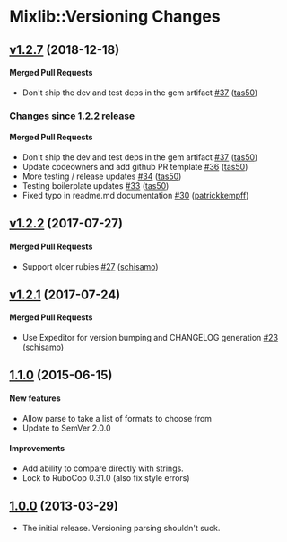 # Mixlib::Versioning Changes

<!-- latest_release 1.2.7 -->
## [v1.2.7](https://github.com/chef/mixlib-versioning/tree/v1.2.7) (2018-12-18)

#### Merged Pull Requests
- Don&#39;t ship the dev and test deps in the gem artifact [#37](https://github.com/chef/mixlib-versioning/pull/37) ([tas50](https://github.com/tas50))
<!-- latest_release -->

<!-- release_rollup since=1.2.2 -->
### Changes since 1.2.2 release

#### Merged Pull Requests
- Don&#39;t ship the dev and test deps in the gem artifact [#37](https://github.com/chef/mixlib-versioning/pull/37) ([tas50](https://github.com/tas50)) <!-- 1.2.7 -->
- Update codeowners and add github PR template [#36](https://github.com/chef/mixlib-versioning/pull/36) ([tas50](https://github.com/tas50)) <!-- 1.2.6 -->
- More testing / release updates [#34](https://github.com/chef/mixlib-versioning/pull/34) ([tas50](https://github.com/tas50)) <!-- 1.2.5 -->
- Testing boilerplate updates [#33](https://github.com/chef/mixlib-versioning/pull/33) ([tas50](https://github.com/tas50))
- Fixed typo in readme.md documentation [#30](https://github.com/chef/mixlib-versioning/pull/30) ([patrickkempff](https://github.com/patrickkempff))
<!-- release_rollup -->

<!-- latest_stable_release -->
## [v1.2.2](https://github.com/chef/mixlib-versioning/tree/v1.2.2) (2017-07-27)

#### Merged Pull Requests
- Support older rubies [#27](https://github.com/chef/mixlib-versioning/pull/27) ([schisamo](https://github.com/schisamo))
<!-- latest_stable_release -->

## [v1.2.1](https://github.com/chef/mixlib-versioning/tree/v1.2.1) (2017-07-24)

#### Merged Pull Requests
- Use Expeditor for version bumping and CHANGELOG generation [#23](https://github.com/chef/mixlib-versioning/pull/23) ([schisamo](https://github.com/schisamo))

## [1.1.0](https://github.com/chef/mixlib-versioning/tree/v1.1.0) (2015-06-15)

#### New features

* Allow parse to take a list of formats to choose from
* Update to SemVer 2.0.0

#### Improvements

* Add ability to compare directly with strings.
* Lock to RuboCop 0.31.0 (also fix style errors)


## [1.0.0](https://github.com/chef/mixlib-versioning/tree/v1.0.0) (2013-03-29)

* The initial release. Versioning parsing shouldn't suck.